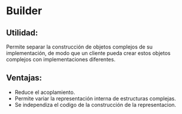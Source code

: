 # Builder

## Utilidad:
Permite separar la construcción de objetos complejos de su implementación, de modo que un cliente pueda  crear estos objetos complejos con implementaciones diferentes.

## Ventajas:
- Reduce el acoplamiento.
- Permite variar la representación interna de estructuras complejas.
- Se independiza el codigo de la construcción de la representacion.
